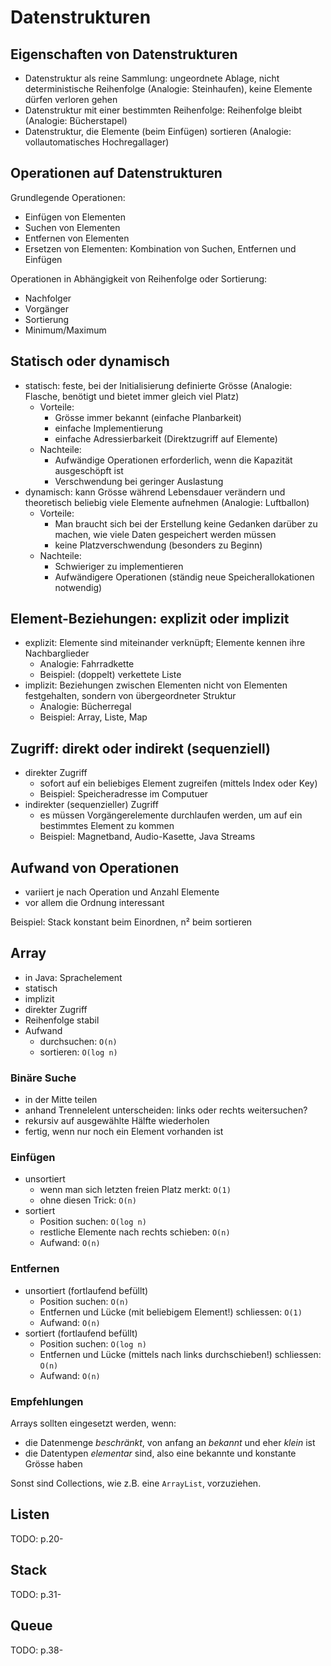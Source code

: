 # Datenstrukturen

## Eigenschaften von Datenstrukturen

- Datenstruktur als reine Sammlung: ungeordnete Ablage, nicht deterministische Reihenfolge (Analogie: Steinhaufen), keine Elemente dürfen verloren gehen 
- Datenstruktur mit einer bestimmten Reihenfolge: Reihenfolge bleibt (Analogie: Bücherstapel)
- Datenstruktur, die Elemente (beim Einfügen) sortieren (Analogie: vollautomatisches Hochregallager)

## Operationen auf Datenstrukturen

Grundlegende Operationen:

- Einfügen von Elementen
- Suchen von Elementen
- Entfernen von Elementen
- Ersetzen von Elementen: Kombination von Suchen, Entfernen und Einfügen

Operationen in Abhängigkeit von Reihenfolge oder Sortierung:

- Nachfolger
- Vorgänger
- Sortierung
- Minimum/Maximum

## Statisch oder dynamisch

- statisch: feste, bei der Initialisierung definierte Grösse (Analogie: Flasche, benötigt und bietet immer gleich viel Platz)
    - Vorteile:
        - Grösse immer bekannt (einfache Planbarkeit)
        - einfache Implementierung
        - einfache Adressierbarkeit (Direktzugriff auf Elemente)
    - Nachteile:
        - Aufwändige Operationen erforderlich, wenn die Kapazität ausgeschöpft ist
        - Verschwendung bei geringer Auslastung
- dynamisch: kann Grösse während Lebensdauer verändern und theoretisch beliebig viele Elemente aufnehmen (Analogie: Luftballon)
    - Vorteile:
        - Man braucht sich bei der Erstellung keine Gedanken darüber zu machen, wie viele Daten gespeichert werden müssen
        - keine Platzverschwendung (besonders zu Beginn)
    - Nachteile:
        - Schwieriger zu implementieren
        - Aufwändigere Operationen (ständig neue Speicherallokationen notwendig)

## Element-Beziehungen: explizit oder implizit

- explizit: Elemente sind miteinander verknüpft; Elemente kennen ihre Nachbarglieder
    - Analogie: Fahrradkette
    - Beispiel: (doppelt) verkettete Liste
- implizit: Beziehungen zwischen Elementen nicht von Elementen festgehalten, sondern von übergeordneter Struktur
    - Analogie: Bücherregal
    - Beispiel: Array, Liste, Map

## Zugriff: direkt oder indirekt (sequenziell)

- direkter Zugriff
    - sofort auf ein beliebiges Element zugreifen (mittels Index oder Key)
    - Beispiel: Speicheradresse im Computuer
- indirekter (sequenzieller) Zugriff
    - es müssen Vorgängerelemente durchlaufen werden, um auf ein bestimmtes Element zu kommen
    - Beispiel: Magnetband, Audio-Kasette, Java Streams

## Aufwand von Operationen

- variiert je nach Operation und Anzahl Elemente
- vor allem die Ordnung interessant

Beispiel: Stack konstant beim Einordnen, n² beim sortieren

## Array

- in Java: Sprachelement
- statisch
- implizit
- direkter Zugriff
- Reihenfolge stabil
- Aufwand
    - durchsuchen: `O(n)`
    - sortieren: `O(log n)`

### Binäre Suche

- in der Mitte teilen
- anhand Trennelelent unterscheiden: links oder rechts weitersuchen?
- rekursiv auf ausgewählte Hälfte wiederholen
- fertig, wenn nur noch ein Element vorhanden ist

### Einfügen

- unsortiert
    - wenn man sich letzten freien Platz merkt: `O(1)`
    - ohne diesen Trick: `O(n)`
- sortiert
    - Position suchen: `O(log n)`
    - restliche Elemente nach rechts schieben: `O(n)`
    - Aufwand: `O(n)`

### Entfernen

- unsortiert (fortlaufend befüllt)
    - Position suchen: `O(n)`
    - Entfernen und Lücke (mit beliebigem Element!) schliessen: `O(1)`
    - Aufwand: `O(n)`
- sortiert (fortlaufend befüllt)
    - Position suchen: `O(log n)`
    - Entfernen und Lücke (mittels nach links durchschieben!) schliessen: `O(n)`
    - Aufwand: `O(n)`

### Empfehlungen

Arrays sollten eingesetzt werden, wenn:

- die Datenmenge _beschränkt_, von anfang an _bekannt_ und eher _klein_ ist
- die Datentypen _elementar_ sind, also eine bekannte und konstante Grösse haben

Sonst sind Collections, wie z.B. eine  `ArrayList`, vorzuziehen.

## Listen

TODO: p.20-

## Stack

TODO: p.31-

## Queue

TODO: p.38-

